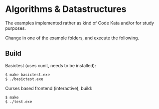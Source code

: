 # Algorithms & Datastructures

The examples implemented rather as kind of Code Kata and/or for study purposes.   

Change in one of the example folders, and execute the following.  


## Build

Basictest (uses cunit, needs to be installed):  

```
$ make basictest.exe
$ ./basictest.exe
```

Curses based frontend (interactive), build:  

```
$ make
$ ./test.exe
```
